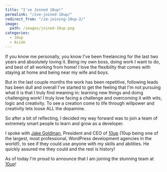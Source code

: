 ```yaml
---
title: "I've Joined 10up!"
permalink: "/ive-joined-10up/"
redirect_from: "/im-joining-10up-2/"
image:
  path: /images/joined-10up.png
categories:
  - 10up
  - Aside
---
```


If you know me personally, you know I've been freelancing for the last two years and absolutely loving it. Being my own boss, doing work I want to do, and best of all working from home! I love the flexibility that comes with staying at home and being near my wife and boys.

But in the last couple months the work has been repetitive, following leads has been dull and overall I've started to get the feeling that I'm not pursuing what it is that I truly find meaning in: learning new things and doing challenging work! I truly love facing a challenge and overcoming it with wits, logic and creativity. To see a creation come to life through willpower and creativity lets loose ALL the dopamine.

So after a bit of reflecting, I decided my way forward was to join a team of extremely smart people to learn and grow as a developer.

I spoke with <a href="https://twitter.com/jakemgold">Jake Goldman</a>, President and CEO of <a href="http://10up.com">10up</a> (10up being one of the largest, most professional, WordPress development agencies in the world!), to see if they could use anyone with my skills and abilities. He quickly assured me they could and the rest is history!

As of today I'm proud to announce that I am joining the stunning team at <a href="http://10up.com/about/#employee-aaron-holbrook">10up</a>!
